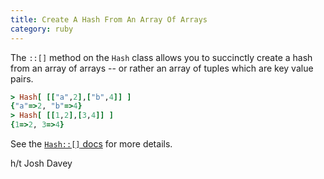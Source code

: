 ```yaml
--- 
title: Create A Hash From An Array Of Arrays
category: ruby
---
```


The `::[]` method on the `Hash` class allows you to succinctly create a hash
from an array of arrays -- or rather an array of tuples which are key value
pairs.

```ruby
> Hash[ [["a",2],["b",4]] ]
{"a"=>2, "b"=>4}
> Hash[ [[1,2],[3,4]] ]
{1=>2, 3=>4}
```

See the [`Hash::[]`
docs](http://ruby-doc.org/core-2.3.0/Hash.html#method-c-5B-5D) for more
details.

h/t Josh Davey
